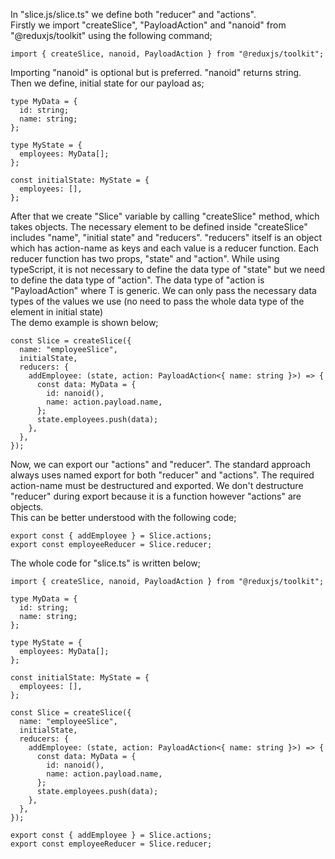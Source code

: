 In "slice.js/slice.ts" we define both "reducer" and "actions".
<br> Firstly we import "createSlice", "PayloadAction" and "nanoid" from "@reduxjs/toolkit" using the following command;

```
import { createSlice, nanoid, PayloadAction } from "@reduxjs/toolkit";
```

Importing "nanoid" is optional but is preferred. "nanoid" returns string.
<br>Then we define, initial state for our payload as;

```
type MyData = {
  id: string;
  name: string;
};

type MyState = {
  employees: MyData[];
};

const initialState: MyState = {
  employees: [],
};
```

After that we create "Slice" variable by calling "createSlice" method, which takes objects. The necessary element to be defined inside "createSlice" includes "name", "initial state" and "reducers". "reducers" itself is an object which has action-name as keys and each value is a reducer function. Each reducer function has two props, "state" and "action". While using typeScript, it is not necessary to define the data type of "state" but we need to define the data type of "action". The data type of "action is "PayloadAction<T>" where T is generic. We can only pass the necessary data types of the values we use (no need to pass the whole data type of the element in initial state)
<br> The demo example is shown below;

```
const Slice = createSlice({
  name: "employeeSlice",
  initialState,
  reducers: {
    addEmployee: (state, action: PayloadAction<{ name: string }>) => {
      const data: MyData = {
        id: nanoid(),
        name: action.payload.name,
      };
      state.employees.push(data);
    },
  },
});
```

Now, we can export our "actions" and "reducer". The standard approach always uses named export for both "reducer" and "actions". The required action-name must be destructured and exported. We don't destructure "reducer" during export because it is a function however "actions" are objects.
<br> This can be better understood with the following code;

```
export const { addEmployee } = Slice.actions;
export const employeeReducer = Slice.reducer;
```

The whole code for "slice.ts" is written below;

```
import { createSlice, nanoid, PayloadAction } from "@reduxjs/toolkit";

type MyData = {
  id: string;
  name: string;
};

type MyState = {
  employees: MyData[];
};

const initialState: MyState = {
  employees: [],
};

const Slice = createSlice({
  name: "employeeSlice",
  initialState,
  reducers: {
    addEmployee: (state, action: PayloadAction<{ name: string }>) => {
      const data: MyData = {
        id: nanoid(),
        name: action.payload.name,
      };
      state.employees.push(data);
    },
  },
});

export const { addEmployee } = Slice.actions;
export const employeeReducer = Slice.reducer;
```
